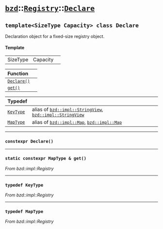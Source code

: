 # [`bzd`](../../../index.md)::[`Registry`](../../index.md)::[`Declare`](../index.md)

## `template<SizeType Capacity> class Declare`
Declaration object for a fixed-size registry object.
#### Template
||||
|---:|:---|:---|
|SizeType|Capacity||

|Function||
|:---|:---|
|[`Declare()`](./index.md)||
|[`get()`](./index.md)||

|Typedef||
|:---|:---|
|[`KeyType`](./index.md)|alias of [`bzd::impl::StringView`](../../impl/stringview/index.md), [`bzd::impl::StringView`](../../impl/stringview/index.md)|
|[`MapType`](./index.md)|alias of [`bzd::impl::Map`](../../impl/map/index.md), [`bzd::impl::Map`](../../impl/map/index.md)|
------
### `constexpr Declare()`

------
### `static constexpr MapType & get()`
*From bzd::impl::Registry*


------
### `typedef KeyType`
*From bzd::impl::Registry*


------
### `typedef MapType`
*From bzd::impl::Registry*


